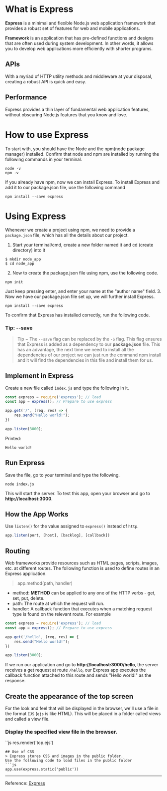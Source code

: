 # What is Express
**Express** is a minimal and flexible Node.js web application framework that provides a robust set of features for web and mobile applications.

**Framework** is an application that has pre-defined functions and designs that are often used during system development. In other words, it allows you to develop web applications more efficiently with shorter programs.
## APIs
With a myriad of HTTP utility methods and middleware at your disposal, creating a robust API is quick and easy.
## Performance
Express provides a thin layer of fundamental web application features, without obscuring Node.js features that you know and love.

# How to use Express
To start with, you should have the Node and the npm(node package manager) installed. Confirm that node and npm are installed by running the following commands in your terminal.
```
node -v
npm -v
```
If you already have npm, now we can install Express.
To install Express and add it to our package.json file, use the following command
```
npm install --save express
```
# Using Express
Whenever we create a project using npm, we need to provide a `package.json` file, which has all the details about our project.
1. Start your terminal/cmd, create a new folder named it and cd (create directory) into it
```
$ mkdir node_app
$ cd node_app
```
2. Now to create the package.json file using npm, use the following code.
```
npm init
```
Just keep pressing enter, and enter your name at the "author name" field.
3. Now we have our package.json file set up, we will further install Express.
```
npm install --save express
```
To confirm that Express has installed correctly, run the following code.
### Tip: --save
> Tip − The `--save` flag can be replaced by the `-S` flag. This flag ensures that Express is added as a dependency to our **package.json** file. This has an advantage, the next time we need to install all the dependencies of our project we can just run the command npm install and it will find the dependencies in this file and install them for us.
## Implement in Express
Create a new file called `index.js` and type the following in it.
```js
const express = require('express'); // load
const app = express(); // Prepare to use express

app.get('/', (req, res) => {
    res.send("Hello world!");
})

app.listen(3000);
```
Printed:
```
Hello world!
```
## Run Express
Save the file, go to your terminal and type the following.
```
node index.js
```
This will start the server. To test this app, open your browser and go to **http://localhost:3000**.
## How the App Works
Use `listen()` for the value assigned to `express()` instead of `http`.
```js
app.listen(port, [host], [backlog], [callback])
```
## Routing
Web frameworks provide resources such as HTML pages, scripts, images, etc. at different routes. The following function is used to define routes in an Express application.
> app.method(path, handler)
- method: **METHOD** can be applied to any one of the HTTP verbs - get, set, put, delete.
- path: The route at which the request will run.
- handler: A callback function that executes when a matching request type is found on the relevant route.
For example
```js
const express = require('express'); // load
const app = express(); // Prepare to use express

app.get('/hello', (req, res) => {
    res.send("Hello world!");
})

app.listen(3000);
```
If we run our application and go to **http://localhost:3000/hello**, the server receives a get request at route `/hello`, our Express app executes the callback function attached to this route and sends "Hello world!" as the response.
## Create the appearance of the top screen
For the look and feel that will be displayed in the browser, we'll use a file in the format `EJS` (`ejs` is like HTML).
This will be placed in a folder called views and called a view file.
### Display the specified view file in the browser.
``js
res.render('top.ejs')
```
## Use of CSS
> Express stores CSS and images in the public folder.
Use the following code to load files in the public folder
```js
app.use(express.static('public'))
```

***

Reference: [Express](http://expressjs.com/)
